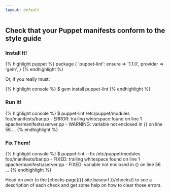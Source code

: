 ```yaml
---
layout: default
---
```


## Check that your Puppet manifests conform to the style guide

### Install It!

{% highlight puppet %}
package { 'puppet-lint':
  ensure   => '1.1.0',
  provider => 'gem',
}
{% endhighlight %}

Or, if you really must:

{% highlight console %}
$ gem install puppet-lint
{% endhighlight %}

### Run It!

{% highlight console %}
$ puppet-lint /etc/puppet/modules
foo/manifests/bar.pp - ERROR: trailing whitespace found on line 1
apache/manifests/server.pp - WARNING: variable not enclosed in {} on line 56
...
{% endhighlight %}

### Fix Them!

{% highlight console %}
$ puppet-lint --fix /etc/puppet/modules
foo/manifests/bar.pp - FIXED: trailing whitespace found on line 1
apache/manifests/server.pp - FIXED: variable not enclosed in {} on line 56
...
{% endhighlight %}

Head on over to the [checks page]({{ site.baseurl }}/checks/) to see a description of each check
and get some help on how to clear those errors.
